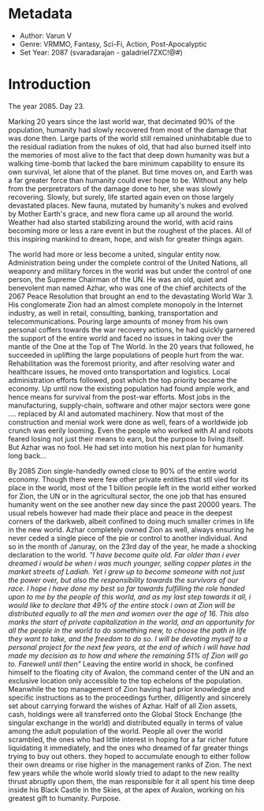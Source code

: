 # Metadata

- Author: Varun V
- Genre: VRMMO, Fantasy, Sci-Fi, Action, Post-Apocalyptic
- Set Year: 2087
(svaradarajan - galadriel7ZXC!@#)

# Introduction

The year 2085.
Day 23.

Marking 20 years since the last world war, that decimated 90% of the population, humanity had slowly recovered from most of the damage that was done then. Large parts of the world still remained uninhabitable due to the residual radiation from the nukes of old, that had also burned itself into the memories of most alive to the fact that deep down humanity was but a walking time-bomb that lacked the bare minimum capability to ensure its own survival, let alone that of the planet. But time moves on, and Earth was a far greater force than humanity could ever hope to be. Without any help from the perpretrators of the damage done to her, she was slowly recovering. Slowly, but surely, life started again even on those largely devastated places. New fauna, mutated by humanity's nukes and evolved by Mother Earth's grace, and new flora came up all around the world. Weather had also started stabilizing around the world, with acid rains becoming more or less a rare event in but the roughest of the places. All of this inspiring mankind to dream, hope, and wish for greater things again.

The world had more or less become a united, singular entity now. Administration being under the complete control of the United Nations, all weaponry and military forces in the world was but under the control of one person, the Supreme Chairman of the UN. He was an old, quiet and benevolent man named Azhar, who was one of the chief architects of the 2067 Peace Resolution that brought an end to the devastating World War 3. His conglomerate Zion had an almost complete monopoly in the Internet industry, as well in retail, consulting, banking, transportation and telecommunications. Pouring large amounts of money from his own personal coffers towards the war recovery actions, he had quickly garnered the support of the entire world and faced no issues in taking over the mantle of the One at the Top of The World. In the 20 years that followed, he succeeded in uplifting the large populations of people hurt from the war. Rehabilitation was the foremost priority, and after resolving water and healthcare issues, he moved onto transportation and logistics. Local administration efforts followed, post which the top priority became the economy. Up until now the existing population had found ample work, and hence means for survival from the post-war efforts. Most jobs in the manufacturing, supply-chain, software and other major sectors were gone .... replaced by AI and automated machinery. Now that most of the construction and menial work were done as well, fears of a worldwide job crunch was eerily looming. Even the people who worked with AI and robots feared losing not just their means to earn, but the purpose to living itself. But Azhar was no fool. He had set into motion his next plan for humanity long back...

By 2085 Zion single-handedly owned close to 90% of the entire world economy. Though there were few other private entities that stll vied for its place in the world, most of the 1 billion people left in the world either worked for Zion, the UN or in the agricultural sector, the one job that has ensured humanity went on the see another new day since the past 20000 years. The usual rebels however had made their place and peace in the deepest corners of the darkweb, albeit confined to doing much smaller crimes in life in the new world. Azhar completely owned Zion as well, always ensuring he never ceded a single piece of the pie or control to another individual. And so in the month of Januray, on the 23rd day of the year, he made a shocking declaration to the world.
	*"I have become quite old. Far older than i ever dreamed i would be when i was much younger, selling copper plates in the market streets of Ladiah. Yet i grew up to become someone with not just the power over, but also the responsibility towards the survivors of our race. I hope i have done my best so far towards fulfilling the role handed upon to me by the people of this world, and as my last step towards it all, i would like to declare that 49% of the entire stock i own at Zion will be distributed equally to all the men and women over the age of 16. This also marks the start of private capitalization in the world, and an opportunity for all the people in the world to do something new, to choose the path in life they want to take, and the freedom to do so. I will be devoting myself to a personal project for the next few years, at the end of which i will have had made my decision as to how and where the remaining 51% of Zion will go to. Farewell until then"*
Leaving the entire world in shock, he confined himself to the floating city of Avalon, the command center of the UN and an exclusive location only accessible to the top echelons of the population. Meanwhile the top management of Zion having had prior knowledge and specific instructions as to the proceedings further, dilligently and sincerely set about carrying forward the wishes of Azhar. Half of all Zion assets, cash, holdings were all transferred onto the Global Stock Enchange (the singular exchange in the world) and distributed equally in terms of value among the adult population of the world. People all over the world scrambled, the ones who had little interest in hoping for a far richer future liquidating it immediately, and the ones who dreamed of far greater things trying to buy out others. they hoped to accumulate enough to either follow their own dreams or rise higher in the management ranks of Zion. The next few years while the whole world slowly tried to adapt to the new reailty thrust abruptly upon them, the man responsible for it all spent his time deep inside his Black Castle in the Skies, at the apex of Avalon, working on his greatest gift to humanity. Purpose.
